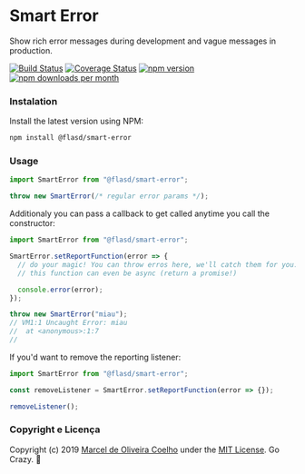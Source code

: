 # Smart Error

Show rich error messages during development and vague messages in production.

[![Build Status](https://travis-ci.org/flasd/smart-error.svg?branch=master)](https://travis-ci.org/flasd/cpf-check)
[![Coverage Status](https://coveralls.io/repos/github/flasd/smart-error/badge.svg?branch=master)](https://coveralls.io/github/flasd/smart-error?branch=master)
[![npm version](https://badge.fury.io/js/@flasd/smart-error.svg)](https://www.npmjs.com/package/@flasd/smart-error)
[![npm downloads per month](https://img.shields.io/npm/dm/@flasd/smart-error.svg)](https://www.npmjs.com/package/@flasd/smart-error)

### Instalation

Install the latest version using NPM:

```sh
npm install @flasd/smart-error
```

### Usage

```javascript
import SmartError from "@flasd/smart-error";

throw new SmartError(/* regular error params */);
```

Additionaly you can pass a callback to get called anytime you call the constructor:

```javascript
import SmartError from "@flasd/smart-error";

SmartError.setReportFunction(error => {
  // do your magic! You can throw erros here, we'll catch them for you.
  // this function can even be async (return a promise!)

  console.error(error);
});

throw new SmartError("miau");
// VM1:1 Uncaught Error: miau
//  at <anonymous>:1:7
//
```

If you'd want to remove the reporting listener:

```javascript
import SmartError from "@flasd/smart-error";

const removeListener = SmartError.setReportFunction(error => {});

removeListener();
```

### Copyright e Licença

Copyright (c) 2019 [Marcel de Oliveira Coelho](https://github.com/flasd) under the [MIT License](https://github.com/flasd/smart-error/blob/master/LICENSE.md). Go Crazy. :rocket:
